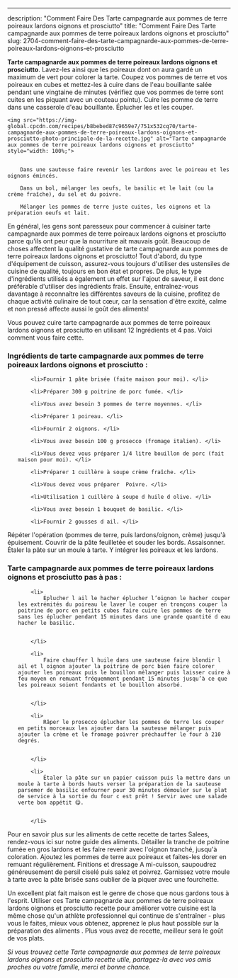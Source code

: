 ---
description: "Comment Faire Des Tarte campagnarde aux pommes de terre poireaux lardons oignons et prosciutto"
title: "Comment Faire Des Tarte campagnarde aux pommes de terre poireaux lardons oignons et prosciutto"
slug: 2704-comment-faire-des-tarte-campagnarde-aux-pommes-de-terre-poireaux-lardons-oignons-et-prosciutto

<p>
	<strong>Tarte campagnarde aux pommes de terre poireaux lardons oignons et prosciutto</strong>. 
	Lavez-les ainsi que les poireaux dont on aura gardé un maximum de vert pour colorer la tarte. Coupez vos pommes de terre et vos poireaux en cubes et mettez-les à cuire dans de l&#39;eau bouillante salée pendant une vingtaine de minutes (vérifiez que vos pommes de terre sont cuites en les piquant avec un couteau pointu). Cuire les pomme de terre dans une casserole d&#39;eau bouillante. Éplucher les et les couper.
</p>
<p>
	
	<img src="https://img-global.cpcdn.com/recipes/b8bebed87c9659e7/751x532cq70/tarte-campagnarde-aux-pommes-de-terre-poireaux-lardons-oignons-et-prosciutto-photo-principale-de-la-recette.jpg" alt="Tarte campagnarde aux pommes de terre poireaux lardons oignons et prosciutto" style="width: 100%;">
	
	
		Dans une sauteuse faire revenir les lardons avec le poireau et les oignons émincés.
	
		Dans un bol, mélanger les oeufs, le basilic et le lait (ou la crème fraîche), du sel et du poivre.
	
		Mélanger les pommes de terre juste cuites, les oignons et la préparation oeufs et lait.
	
</p>

En général, les gens sont paresseux pour commencer à cuisiner tarte campagnarde aux pommes de terre poireaux lardons oignons et prosciutto parce qu'ils ont peur que la nourriture ait mauvais goût. Beaucoup de choses affectent la qualité gustative de tarte campagnarde aux pommes de terre poireaux lardons oignons et prosciutto! Tout d'abord, du type d'équipement de cuisson, assurez-vous toujours d'utiliser des ustensiles de cuisine de qualité, toujours en bon état et propres. De plus, le type d'ingrédients utilisés a également un effet sur l'ajout de saveur, il est donc préférable d'utiliser des ingrédients frais. Ensuite, entraînez-vous davantage à reconnaître les différentes saveurs de la cuisine, profitez de chaque activité culinaire de tout cœur, car la sensation d'être excité, calme et non pressé affecte aussi le goût des aliments!

<!--inarticleads1-->

Vous pouvez cuire tarte campagnarde aux pommes de terre poireaux lardons oignons et prosciutto en utilisant 12 Ingrédients et 4 pas. Voici comment vous faire cette.

<h3>Ingrédients de tarte campagnarde aux pommes de terre poireaux lardons oignons et prosciutto :</h3>

<ol>
	
		<li>Fournir 1 pâte brisée (faite maison pour moi). </li>
	
		<li>Préparer 300 g poitrine de porc fumée. </li>
	
		<li>Vous avez besoin 3 pommes de terre moyennes. </li>
	
		<li>Préparer 1 poireau. </li>
	
		<li>Fournir 2 oignons. </li>
	
		<li>Vous avez besoin 100 g prosecco (fromage italien). </li>
	
		<li>Vous devez vous préparer 1/4 litre bouillon de porc (fait maison pour moi). </li>
	
		<li>Préparer 1 cuillère à soupe crème fraîche. </li>
	
		<li>Vous devez vous préparer  Poivre. </li>
	
		<li>Utilisation 1 cuillère à soupe d huile d olive. </li>
	
		<li>Vous avez besoin 1 bouquet de basilic. </li>
	
		<li>Fournir 2 gousses d ail. </li>
	
</ol>

Répéter l&#39;opération (pommes de terre, puis lardons/oignon, crème) jusqu&#39;à épuisement. Couvrir de la pâte feuilletée et souder les bords. Assaisonner. Étaler la pâte sur un moule à tarte. Y intégrer les poireaux et les lardons. 

<!--inarticleads2-->

<h3>Tarte campagnarde aux pommes de terre poireaux lardons oignons et prosciutto pas à pas :</h3>

<ol>
	
		<li>
			Éplucher l ail le hacher éplucher l’oignon le hacher couper les extrémités du poireau le laver le couper en tronçons couper la poitrine de porc en petits cubes faire cuire les pommes de terre sans les éplucher pendant 15 minutes dans une grande quantité d eau hacher le basilic.
			
			
		</li>
	
		<li>
			Faire chauffer l huile dans une sauteuse faire blondir l ail et l oignon ajouter la poitrine de porc bien faire colorer ajouter les poireaux puis le bouillon mélanger puis laisser cuire à feu moyen en remuant fréquemment pendant 15 minutes jusqu’à ce que les poireaux soient fondants et le bouillon absorbé.
			
			
		</li>
	
		<li>
			Râper le prosecco éplucher les pommes de terre les couper en petits morceaux les ajouter dans la sauteuse mélanger puis ajouter la crème et le fromage poivrer préchauffer le four à 210 degrés.
			
			
		</li>
	
		<li>
			Étaler la pâte sur un papier cuisson puis la mettre dans un moule à tarte à bords hauts verser la préparation de la sauteuse parsemer de basilic enfourner pour 30 minutes démouler sur le plat de service à la sortie du four c est prêt ! Servir avec une salade verte bon appétit 😋.
			
			
		</li>
	
</ol>

Pour en savoir plus sur les aliments de cette recette de tartes Salees, rendez-vous ici sur notre guide des aliments. Détailler la tranche de poitrine fumée en gros lardons et les faire revenir avec l&#39;oignon tranché, jusqu&#39;à coloration. Ajoutez les pommes de terre aux poireaux et faites-les dorer en remuant régulièrement. Finitions et dressage A mi-cuisson, saupoudrez généreusement de persil ciselé puis salez et poivrez. Garnissez votre moule à tarte avec la pâte brisée sans oublier de la piquer avec une fourchette. 

<!--inarticleads1-->

<p>
Un excellent plat fait maison est le genre de chose que nous gardons tous à l'esprit. Utiliser ces Tarte campagnarde aux pommes de terre poireaux lardons oignons et prosciutto recette pour améliorer votre cuisine est la même chose qu'un athlète professionnel qui continue de s'entraîner - plus vous le faites, mieux vous obtenez, apprenez le plus haut possible sur la préparation des aliments . Plus vous avez de recette, meilleur sera le goût de vos plats.
</p>

<p>
<i>Si vous trouvez cette Tarte campagnarde aux pommes de terre poireaux lardons oignons et prosciutto recette utile, partagez-la avec vos amis proches ou votre famille, merci et bonne chance.</i>
</p>
